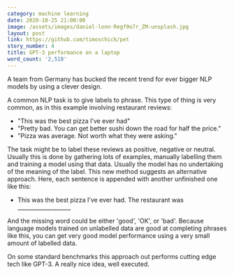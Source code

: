 ```yaml
---
category: machine learning
date: 2020-10-25 21:00:00
image: /assets/images/daniel-lonn-Regf9o7r_ZM-unsplash.jpg
layout: post
link: https://github.com/timoschick/pet
story_number: 4
title: GPT-3 performance on a laptop
word_count: '2,510'
---
```


A team from Germany has bucked the recent trend for ever bigger NLP models by using a clever design.

 A common NLP task is to give labels to phrase. This type of thing is very common, as in this example involving restaurant reviews:

- "This was the best pizza I’ve ever had"
- "Pretty bad. You can get better sushi down the road for half the price."
- "Pizza was average. Not worth what they were asking."

The task might be to label these reviews as positive, negative or neutral. Usually this is done by gathering lots of examples, manually labelling them and training a model using that data. Usually the model has no undertaking of the meaning of the label. This new method suggests an alternative approach. Here,  each sentence is appended with another unfinished one like this:

- This was the best pizza I’ve ever had. The restaurant was ___________________

And the missing word could be either 'good', 'OK', or 'bad'. Because language models trained on unlabelled data are good at completing phrases like this, you can get very good model performance using a very small amount of labelled data.

On some standard benchmarks this approach out performs cutting edge tech like GPT-3. A really nice idea, well executed.



